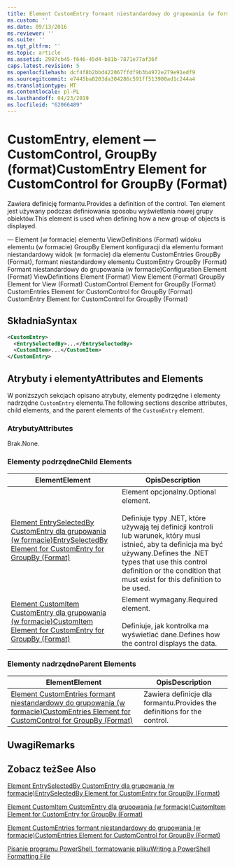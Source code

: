 ```yaml
---
title: Element CustomEntry formant niestandardowy do grupowania (w formacie) | Dokumentacja firmy Microsoft
ms.custom: ''
ms.date: 09/13/2016
ms.reviewer: ''
ms.suite: ''
ms.tgt_pltfrm: ''
ms.topic: article
ms.assetid: 2987cb45-f646-45d4-b81b-7871e77af36f
caps.latest.revision: 5
ms.openlocfilehash: dcf4f8b2bbd422067ffdf9b3b4972e279e91edf9
ms.sourcegitcommit: e7445ba8203da304286c591ff513900ad1c244a4
ms.translationtype: MT
ms.contentlocale: pl-PL
ms.lasthandoff: 04/23/2019
ms.locfileid: "62066489"
---
```

# <a name="customentry-element-for-customcontrol-for-groupby-format"></a><span data-ttu-id="13e65-102">CustomEntry, element — CustomControl, GroupBy (format)</span><span class="sxs-lookup"><span data-stu-id="13e65-102">CustomEntry Element for CustomControl for GroupBy (Format)</span></span>

<span data-ttu-id="13e65-103">Zawiera definicję formantu.</span><span class="sxs-lookup"><span data-stu-id="13e65-103">Provides a definition of the control.</span></span> <span data-ttu-id="13e65-104">Ten element jest używany podczas definiowania sposobu wyświetlania nowej grupy obiektów.</span><span class="sxs-lookup"><span data-stu-id="13e65-104">This element is used when defining how a new group of objects is displayed.</span></span>

<span data-ttu-id="13e65-105">— Element (w formacie) elementu ViewDefinitions (Format) widoku elementu (w formacie) GroupBy Element konfiguracji dla elementu formant niestandardowy widok (w formacie) dla elementu CustomEntries GroupBy (Format), formant niestandardowy elementu CustomEntry GroupBy (Format) Formant niestandardowy do grupowania (w formacie)</span><span class="sxs-lookup"><span data-stu-id="13e65-105">Configuration Element (Format) ViewDefinitions Element (Format) View Element (Format) GroupBy Element for View (Format) CustomControl Element for GroupBy (Format) CustomEntries Element for CustomControl for GroupBy (Format) CustomEntry Element for CustomControl for GroupBy (Format)</span></span>

## <a name="syntax"></a><span data-ttu-id="13e65-106">Składnia</span><span class="sxs-lookup"><span data-stu-id="13e65-106">Syntax</span></span>

```xml
<CustomEntry>
  <EntrySelectedBy>...</EntrySelectedBy>
  <CustomItem>...</CustomItem>
</CustomEntry>
```

## <a name="attributes-and-elements"></a><span data-ttu-id="13e65-107">Atrybuty i elementy</span><span class="sxs-lookup"><span data-stu-id="13e65-107">Attributes and Elements</span></span>

<span data-ttu-id="13e65-108">W poniższych sekcjach opisano atrybuty, elementy podrzędne i elementy nadrzędne `CustomEntry` elementu.</span><span class="sxs-lookup"><span data-stu-id="13e65-108">The following sections describe attributes, child elements, and the parent elements of the `CustomEntry` element.</span></span>

### <a name="attributes"></a><span data-ttu-id="13e65-109">Atrybuty</span><span class="sxs-lookup"><span data-stu-id="13e65-109">Attributes</span></span>

<span data-ttu-id="13e65-110">Brak.</span><span class="sxs-lookup"><span data-stu-id="13e65-110">None.</span></span>

### <a name="child-elements"></a><span data-ttu-id="13e65-111">Elementy podrzędne</span><span class="sxs-lookup"><span data-stu-id="13e65-111">Child Elements</span></span>

|<span data-ttu-id="13e65-112">Element</span><span class="sxs-lookup"><span data-stu-id="13e65-112">Element</span></span>|<span data-ttu-id="13e65-113">Opis</span><span class="sxs-lookup"><span data-stu-id="13e65-113">Description</span></span>|
|-------------|-----------------|
|[<span data-ttu-id="13e65-114">Element EntrySelectedBy CustomEntry dla grupowania (w formacie)</span><span class="sxs-lookup"><span data-stu-id="13e65-114">EntrySelectedBy Element for CustomEntry for GroupBy (Format)</span></span>](./entryselectedby-element-for-customentry-for-groupby-format.md)|<span data-ttu-id="13e65-115">Element opcjonalny.</span><span class="sxs-lookup"><span data-stu-id="13e65-115">Optional element.</span></span><br /><br /> <span data-ttu-id="13e65-116">Definiuje typy .NET, które używają tej definicji kontroli lub warunek, który musi istnieć, aby ta definicja ma być używany.</span><span class="sxs-lookup"><span data-stu-id="13e65-116">Defines the .NET types that use this control definition or the condition that must exist for this definition to be used.</span></span>|
|[<span data-ttu-id="13e65-117">Element CustomItem CustomEntry dla grupowania (w formacie)</span><span class="sxs-lookup"><span data-stu-id="13e65-117">CustomItem Element for CustomEntry for GroupBy (Format)</span></span>](./customitem-element-for-customentry-for-groupby-format.md)|<span data-ttu-id="13e65-118">Element wymagany.</span><span class="sxs-lookup"><span data-stu-id="13e65-118">Required element.</span></span><br /><br /> <span data-ttu-id="13e65-119">Definiuje, jak kontrolka ma wyświetlać dane.</span><span class="sxs-lookup"><span data-stu-id="13e65-119">Defines how the control displays the data.</span></span>|

### <a name="parent-elements"></a><span data-ttu-id="13e65-120">Elementy nadrzędne</span><span class="sxs-lookup"><span data-stu-id="13e65-120">Parent Elements</span></span>

|<span data-ttu-id="13e65-121">Element</span><span class="sxs-lookup"><span data-stu-id="13e65-121">Element</span></span>|<span data-ttu-id="13e65-122">Opis</span><span class="sxs-lookup"><span data-stu-id="13e65-122">Description</span></span>|
|-------------|-----------------|
|[<span data-ttu-id="13e65-123">Element CustomEntries formant niestandardowy do grupowania (w formacie)</span><span class="sxs-lookup"><span data-stu-id="13e65-123">CustomEntries Element for CustomControl for GroupBy (Format)</span></span>](./customentries-element-for-customcontrol-for-groupby-format.md)|<span data-ttu-id="13e65-124">Zawiera definicje dla formantu.</span><span class="sxs-lookup"><span data-stu-id="13e65-124">Provides the definitions for the control.</span></span>|

## <a name="remarks"></a><span data-ttu-id="13e65-125">Uwagi</span><span class="sxs-lookup"><span data-stu-id="13e65-125">Remarks</span></span>

## <a name="see-also"></a><span data-ttu-id="13e65-126">Zobacz też</span><span class="sxs-lookup"><span data-stu-id="13e65-126">See Also</span></span>

[<span data-ttu-id="13e65-127">Element EntrySelectedBy CustomEntry dla grupowania (w formacie)</span><span class="sxs-lookup"><span data-stu-id="13e65-127">EntrySelectedBy Element for CustomEntry for GroupBy (Format)</span></span>](./entryselectedby-element-for-customentry-for-groupby-format.md)

[<span data-ttu-id="13e65-128">Element CustomItem CustomEntry dla grupowania (w formacie)</span><span class="sxs-lookup"><span data-stu-id="13e65-128">CustomItem Element for CustomEntry for GroupBy (Format)</span></span>](./customitem-element-for-customentry-for-groupby-format.md)

[<span data-ttu-id="13e65-129">Element CustomEntries formant niestandardowy do grupowania (w formacie)</span><span class="sxs-lookup"><span data-stu-id="13e65-129">CustomEntries Element for CustomControl for GroupBy (Format)</span></span>](./customentries-element-for-customcontrol-for-groupby-format.md)

[<span data-ttu-id="13e65-130">Pisanie programu PowerShell, formatowanie pliku</span><span class="sxs-lookup"><span data-stu-id="13e65-130">Writing a PowerShell Formatting File</span></span>](./writing-a-powershell-formatting-file.md)
